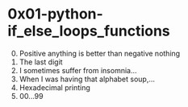 # 0x01-python-if_else_loops_functions

0. Positive anything is better than negative nothing
1. The last digit
2. I sometimes suffer from insomnia...
3. When I was having that alphabet soup,...
4. Hexadecimal printing
5. 00...99
